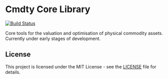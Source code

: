 # Cmdty Core Library
[![Build Status](https://dev.azure.com/cmdty/github/_apis/build/status/cmdty.core?branchName=master)](https://dev.azure.com/cmdty/github/_build/latest?definitionId=3&branchName=master)

Core tools for the valuation and optimisation of physical commodity assets. Currently under early stages of development.


## License

This project is licensed under the MIT License - see the [LICENSE](LICENSE) file for details.
